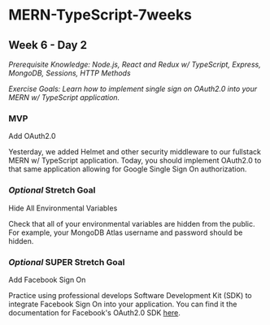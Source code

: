 # MERN-TypeScript-7weeks

## Week 6 - Day 2

_Prerequisite Knowledge: Node.js, React and Redux w/ TypeScript, Express, MongoDB, Sessions, HTTP Methods_

_Exercise Goals: Learn how to implement single sign on OAuth2.0 into your MERN w/ TypeScript application._

### MVP

Add OAuth2.0

Yesterday, we added Helmet and other security middleware to our fullstack MERN w/ TypeScript application. Today, you should implement OAuth2.0 to that same application allowing for Google Single Sign On authorization. 

### _Optional_ Stretch Goal

Hide All Environmental Variables

Check that all of your environmental variables are hidden from the public. For example, your MongoDB Atlas username and password should be hidden.

### _Optional_ SUPER Stretch Goal

Add Facebook Sign On

Practice using professional develops Software Development Kit (SDK) to integrate Facebook Sign On into your application. You can find it the documentation for Facebook's OAuth2.0 SDK [here](https://developers.facebook.com/docs/facebook-login/manually-build-a-login-flow/).
